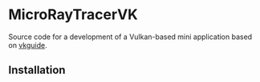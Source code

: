 # MicroRayTracerVK

Source code for a development of a Vulkan-based mini application based on [vkguide](https://vkguide.dev/).

## Installation

